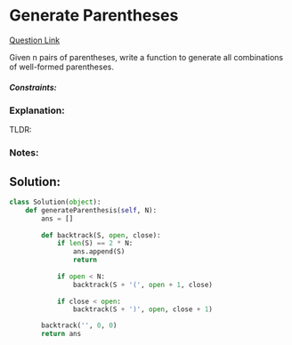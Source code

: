 # Generate Parentheses  

[Question Link](https://leetcode.com/problems/generate-parentheses/)  

Given n pairs of parentheses, write a function to generate all combinations of well-formed parentheses.  

##### Constraints:

### Explanation:
TLDR: 

### Notes:


## Solution:
```Python
class Solution(object):
    def generateParenthesis(self, N):
        ans = []
        
        def backtrack(S, open, close):
            if len(S) == 2 * N:
                ans.append(S)
                return
            
            if open < N:
                backtrack(S + '(', open + 1, close)
                
            if close < open:
                backtrack(S + ')', open, close + 1)

        backtrack('', 0, 0)
        return ans
```